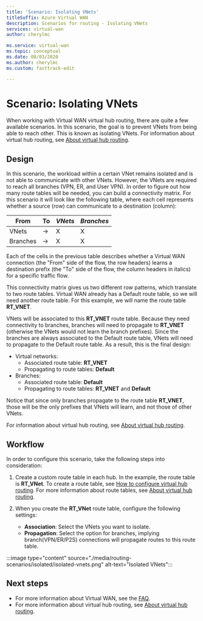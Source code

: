 ```yaml
---
title: 'Scenario: Isolating VNets'
titleSuffix: Azure Virtual WAN
description: Scenarios for routing - Isolating VNets
services: virtual-wan
author: cherylmc

ms.service: virtual-wan
ms.topic: conceptual
ms.date: 08/03/2020
ms.author: cherylmc
ms.custom: fasttrack-edit

---
```

# Scenario: Isolating VNets

When working with Virtual WAN virtual hub routing, there are quite a few available scenarios. In this scenario, the goal is to prevent VNets from being able to reach other. This is known as isolating VNets. For information about virtual hub routing, see [About virtual hub routing](about-virtual-hub-routing.md).

## <a name="design"></a>Design

In this scenario, the workload within a certain VNet remains isolated and is not able to communicate with other VNets. However, the VNets are required to reach all branches (VPN, ER, and User VPN). In order to figure out how many route tables will be needed, you can build a connectivity matrix. For this scenario it will look like the following table, where each cell represents whether a source (row) can communicate to a destination (column):

| From |   To |  *VNets* | *Branches* |
| -------------- | -------- | ---------- | ---|
| VNets     | &#8594;|      X     |     X    |
| Branches   | &#8594;|    X     |     X    |

Each of the cells in the previous table describes whether a Virtual WAN connection (the "From" side of the flow, the row headers) learns a destination prefix (the "To" side of the flow, the column headers in italics) for a specific traffic flow.

This connectivity matrix gives us two different row patterns, which translate to two route tables. Virtual WAN already has a Default route table, so we will need another route table. For this example, we will name the route table **RT_VNET**.

VNets will be associated to this **RT_VNET** route table. Because they need connectivity to branches, branches will need to propagate to **RT_VNET** (otherwise the VNets would not learn the branch prefixes). Since the branches are always associated to the Default route table, VNets will need to propagate to the Default route table. As a result, this is the final design:

* Virtual networks:
  * Associated route table: **RT_VNET**
  * Propagating to route tables: **Default**
* Branches:
  * Associated route table: **Default**
  * Propagating to route tables: **RT_VNET** and **Default**

Notice that since only branches propagate to the route table **RT_VNET**, those will be the only prefixes that VNets will learn, and not those of other VNets.

For information about virtual hub routing, see [About virtual hub routing](about-virtual-hub-routing.md).

## <a name="workflow"></a>Workflow

In order to configure this scenario, take the following steps into consideration:

1. Create a custom route table in each hub. In the example, the route table is **RT_VNet**. To create a route table, see [How to configure virtual hub routing](how-to-virtual-hub-routing.md). For more information about route tables, see [About virtual hub routing](about-virtual-hub-routing.md).
2. When you create the **RT_VNet** route table, configure the following settings:

   * **Association**: Select the VNets you want to isolate.
   * **Propagation**: Select the option for branches, implying branch(VPN/ER/P2S) connections will propagate routes to this route table.

:::image type="content" source="./media/routing-scenarios/isolated/isolated-vnets.png" alt-text="Isolated VNets":::

## Next steps

* For more information about Virtual WAN, see the [FAQ](virtual-wan-faq.md).
* For more information about virtual hub routing, see [About virtual hub routing](about-virtual-hub-routing.md).
